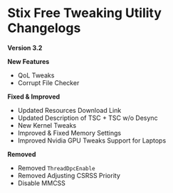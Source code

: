 # Stix Free Tweaking Utility Changelogs

**Version 3.2**

**New Features**
- QoL Tweaks
- Corrupt File Checker

**Fixed & Improved**
- Updated Resources Download Link
- Updated Description of TSC + TSC w/o Desync
- New Kernel Tweaks
- Improved & Fixed Memory Settings
- Improved Nvidia GPU Tweaks Support for Laptops

**Removed**
- Removed `ThreadDpcEnable`
- Removed Adjusting CSRSS Priority
- Disable MMCSS
